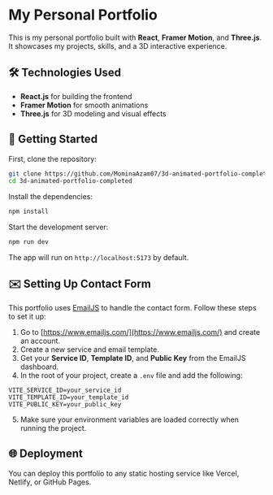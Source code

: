 # My Personal Portfolio

This is my personal portfolio built with **React**, **Framer Motion**, and **Three.js**. It showcases my projects, skills, and a 3D interactive experience.

## 🛠️ Technologies Used

- **React.js** for building the frontend
- **Framer Motion** for smooth animations
- **Three.js** for 3D modeling and visual effects

## 🚀 Getting Started

First, clone the repository:

```bash
git clone https://github.com/MominaAzam07/3d-animated-portfolio-completed.git
cd 3d-animated-portfolio-completed
```

Install the dependencies:

```bash
npm install
```

Start the development server:

```bash
npm run dev
```

The app will run on `http://localhost:5173` by default.

## ✉️ Setting Up Contact Form

This portfolio uses [EmailJS](https://www.emailjs.com/) to handle the contact form. Follow these steps to set it up:

1. Go to [https://www.emailjs.com/](https://www.emailjs.com/) and create an account.
2. Create a new service and email template.
3. Get your **Service ID**, **Template ID**, and **Public Key** from the EmailJS dashboard.
4. In the root of your project, create a `.env` file and add the following:

```env
VITE_SERVICE_ID=your_service_id
VITE_TEMPLATE_ID=your_template_id
VITE_PUBLIC_KEY=your_public_key
```

5. Make sure your environment variables are loaded correctly when running the project.

## 🌐 Deployment

You can deploy this portfolio to any static hosting service like Vercel, Netlify, or GitHub Pages.



